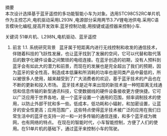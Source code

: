 摘要   
本次设计选择基于蓝牙遥控的多功能智能小车为对象。选用STC98C52RC单片机作为主控芯片,电机驱动采用L293N ,电源部分采用两节3.7V锂电池供电.采用C语言模块化编程,提高开发效率.蓝牙控制功能.用按键或遥控器来控制小车.

关键词   51单片机、L298N_电机驱动、蓝牙遥控

1. 前言
1.1. 系统研究背景
 
蓝牙属于短距离内进行无线控制和收发的通信技术，伴随着科技的飞跃性发展，也让蓝牙找到了发展的空间，它可以代替和取代落后的数字化硬件设备之间繁琐的电缆连接。在蓝牙创造的初期，没有人预料到蓝牙会有如此大的潜力和前景，而现在的发展也是完全超出了我们的预期，因为蓝牙的安全性高，制造成本低廉和所消耗的功率也是同类产品中最低的，所以被很多人使用，越来越受到了广大消费者的欢迎，基于蓝牙技术的产品也在不断的更新和投入市场。
蓝牙技术是近年来出现的新技术是一种短距离无线通信和信息传输的新型通讯科技，它使数据线的硬件设备接收更方便快捷。它可以广泛应用于世界各地，是一个蓝牙设置一个通用的范围，频率调制技术的使用，以防止外部干扰和多一些。低成本，低功耗和小辐射，和加密设置，让蓝牙的安全性更高；应用范围广，这些特点使得蓝牙技术被广泛的应用在我们日常生活中的蓝牙也支持一对一和一对多传输的通信连接，和多个蓝牙成为微网，也有网络的特点。
在现在的智能时代，小车智能控制，方便了人们的使用。在51单片机的基础下，通过蓝牙来控制小车的驾驶。
